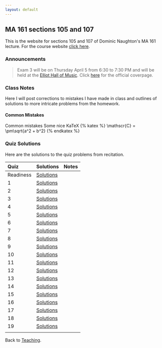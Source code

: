 ```yaml
---
layout: default
---
```


## MA 161 sections 105 and 107
This is the website for sections 105 and 107 of Dominic Naughton's MA 161 lecture. For the course website [click here](https://www.math.purdue.edu/MA161). 

### [](#announce) Announcements
> Exam 3 will be on Thursday April 5 from 6:30 to 7:30 PM and will be held at the [Elliot Hall of Music](https://www.google.com/maps/place/Elliott+Hall+of+Music/@40.4279028,-86.9149599,15z/data=!4m5!3m4!1s0x0:0x8a6f492841fdc975!8m2!3d40.4279028!4d-86.9149599). Click [here](https://www.math.purdue.edu/academic/files/courses/2018spring/MA16100/EXAMCOVERSHEETEXAM3-16100S18.pdf) for the official coverpage.

### [](#notes) Class Notes
Here I will post corrections to mistakes I have made in class and outlines of solutions to more intricate problems from the homework.

#### Common Mistakes
Common mistakes
Some nice KaTeX
{% katex %}
\mathscr{C} = \pm\sqrt{a^2 + b^2}
{% endkatex %}


### [](#sols) Quiz Solutions
Here are the solutions to the quiz problems from recitation.

|           Quiz | Solutions                                     | Notes    |
| :------------- | :-------------------------------------------- | :------- |
|      Readiness | [Solutions](quizzes/MA161-Quiz-R.pdf)         |          |
|              1 | [Solutions](quizzes/MA161-Quiz-1.pdf)         |          |
|              2 | [Solutions](quizzes/MA161-Quiz-2.pdf)         |          |
|              3 | [Solutions](quizzes/MA161-Quiz-3.pdf)         |          |
|              4 | [Solutions](quizzes/MA161-Quiz-4.pdf)         |          |
|              5 | [Solutions](quizzes/MA161-Quiz-5.pdf)         |          |
|              6 | [Solutions](quizzes/MA161-Quiz-6.pdf)         |          |
|              7 | [Solutions](quizzes/MA161-Quiz-7.pdf)         |          |
|              8 | [Solutions](quizzes/MA161-Quiz-8.pdf)         |          |
|              9 | [Solutions](quizzes/MA161-Quiz-9.pdf)         |          |
|             10 | [Solutions](quizzes/MA161-Quiz-10.pdf)        |          |
|             11 | [Solutions](quizzes/MA161-Quiz-11.pdf)        |          |
|             12 | [Solutions](quizzes/MA161-Quiz-12.pdf)        |          |
|             13 | [Solutions](quizzes/MA161-Quiz-13.pdf)        |          |
|             14 | [Solutions](quizzes/MA161-Quiz-14.pdf)        |          |
|             15 | [Solutions](quizzes/MA161-Quiz-15.pdf)        |          |
|             16 | [Solutions](quizzes/MA161-Quiz-16.pdf)        |          |
|             17 | [Solutions](quizzes/MA161-Quiz-17.pdf)        |          |
|             18 | [Solutions](quizzes/MA161-Quiz-18.pdf)       |          |
|             19 | [Solutions](quizzes/MA161-Quiz-19.pdf)      |          |
|                |                                               |          |

Back to [Teaching](../#-teaching).
